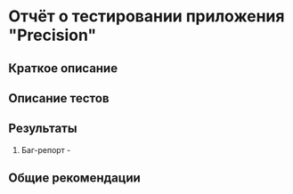 # Отчёт о тестировании приложения "Precision"

## Краткое описание



## Описание тестов



## Результаты

1. Баг-репорт - 

## Общие рекомендации


